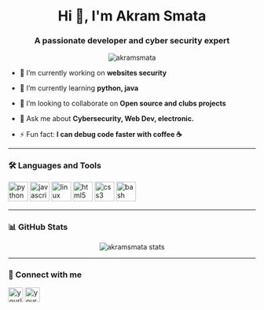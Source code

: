 <h1 align="center">Hi 👋, I'm Akram Smata</h1>
<h3 align="center">A passionate developer and cyber security expert</h3>

<p align="center">
  <img src="https://komarev.com/ghpvc/?username=akramsmata&label=Profile%20views&color=0e75b6&style=flat" alt="akramsmata" />
</p>

- 🔭 I’m currently working on **websites security**

- 🌱 I’m currently learning **python, java**

- 👯 I’m looking to collaborate on **Open source and clubs projects**

- 💬 Ask me about **Cybersecurity, Web Dev, electronic.**

- ⚡ Fun fact: **I can debug code faster with coffee ☕**

---

### 🛠️ Languages and Tools

<p align="left">
  <img src="https://cdn.jsdelivr.net/gh/devicons/devicon/icons/python/python-original.svg" alt="python" width="40" height="40"/>
  <img src="https://cdn.jsdelivr.net/gh/devicons/devicon/icons/javascript/javascript-original.svg" alt="javascript" width="40" height="40"/>
  <img src="https://cdn.jsdelivr.net/gh/devicons/devicon/icons/linux/linux-original.svg" alt="linux" width="40" height="40"/>
  <img src="https://cdn.jsdelivr.net/gh/devicons/devicon/icons/html5/html5-original.svg" alt="html5" width="40" height="40"/>
  <img src="https://cdn.jsdelivr.net/gh/devicons/devicon/icons/css3/css3-original.svg" alt="css3" width="40" height="40"/>
  <img src="https://cdn.jsdelivr.net/gh/devicons/devicon/icons/bash/bash-original.svg" alt="bash" width="40" height="40"/>
</p>

---

### 📊 GitHub Stats

<p align="center">
  <img src="https://github-readme-stats.vercel.app/api?username=akramsmata&show_icons=true&theme=radical" alt="akramsmata stats" />
</p>

---

### 🔗 Connect with me

<p align="left">
  <a href="https://linkedin.com/in/akramsmata" target="blank"><img align="center" src="https://cdn.jsdelivr.net/gh/devicons/devicon/icons/linkedin/linkedin-original.svg" alt="yourlinkedin" height="30" width="30" /></a>
  <a href="https://twitter.com/akramsmata" target="blank"><img align="center" src="https://cdn.jsdelivr.net/gh/devicons/devicon/icons/twitter/twitter-original.svg" alt="yourtwitter" height="30" width="30" /></a>
</p>
